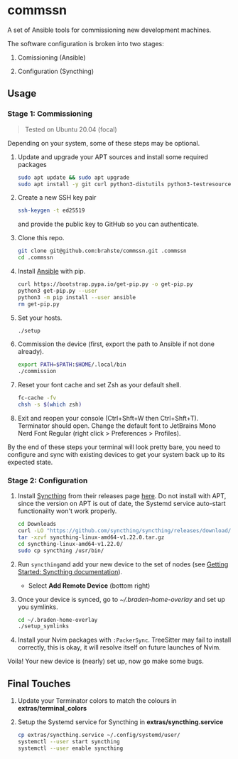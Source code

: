 # commssn

A set of Ansible tools for commissioning new development machines.

The software configuration is broken into two stages:

1. Comissioning (Ansible)

2. Configuration (Syncthing)

## Usage

### Stage 1: Commissioning

> Tested on Ubuntu 20.04 (focal)

Depending on your system, some of these steps may be optional.

1. Update and upgrade your APT sources and install some required packages
   
   ```bash
   sudo apt update && sudo apt upgrade
   sudo apt install -y git curl python3-distutils python3-testresources
   ```

2. Create a new SSH key pair
   
   ```bash
   ssh-keygen -t ed25519
   ```
   
   and provide the public key to GitHub so you can authenticate.

3. Clone this repo.
   
   ```bash
   git clone git@github.com:brahste/commssn.git .commssn
   cd .commssn
   ```

4. Install [Ansible](https://docs.ansible.com/ansible/latest/installation_guide/intro_installation.html#installing-and-upgrading-ansible-with-pip) with pip.
   
   ```bash
   curl https://bootstrap.pypa.io/get-pip.py -o get-pip.py
   python3 get-pip.py --user
   python3 -m pip install --user ansible
   rm get-pip.py
   ```

5. Set your hosts.
   
   ```bash
   ./setup
   ```

6. Commission the device (first, export the path to Ansible if not done already).
   
   ```bash
   export PATH=$PATH:$HOME/.local/bin
   ./commission
   ```

7. Reset your font cache and set Zsh as your default shell.
   
   ```bash
   fc-cache -fv
   chsh -s $(which zsh)
   ```

8. Exit and reopen your console (Ctrl+Shft+W then Ctrl+Shft+T). Terminator should open. Change the default font to JetBrains Mono Nerd Font Regular (right click > Preferences > Profiles).

By the end of these steps your terminal will look pretty bare, you need to configure and sync with existing devices to get your system back up to its expected state.

### Stage 2: Configuration

1. Install [Syncthing](https://syncthing.net/) from their releases page [here](https://github.com/syncthing/syncthing/releases/tag/v1.22.0). Do not install with APT, since the version on APT is out of date, the Systemd service auto-start functionailty won't work properly.
   
   ```bash
   cd Downloads
   curl -LO "https://github.com/syncthing/syncthing/releases/download/v1.22.0/syncthing-linux-amd64-v1.22.0.tar.gz"
   tar -xzvf syncthing-linux-amd64-v1.22.0.tar.gz
   cd syncthing-linux-amd64-v1.22.0/
   sudo cp syncthing /usr/bin/
   ```

2. Run `syncthing`and add your new device to the set of nodes (see [Getting Started: Syncthing documentation](https://docs.syncthing.net/intro/getting-started.html#getting-started)).
   
   - Select **Add Remote Device** (bottom right)

3. Once your device is synced, go to *~/.braden-home-overlay* and set up you symlinks.
   
   ```bash
   cd ~/.braden-home-overlay
   ./setup_symlinks
   ```

4. Install your Nvim packages with `:PackerSync`. TreeSitter may fail to install correctly, this is okay, it will resolve itself on future launches of Nvim.

Voila! Your new device is (nearly) set up, now go make some bugs.

## Final Touches

1. Update your Terminator colors to match the colours in **extras/terminal_colors**

2. Setup the Systemd service for Syncthing in **extras/syncthing.service**
   
   ```bash
   cp extras/syncthing.service ~/.config/systemd/user/
   systemctl --user start syncthing
   systemctl --user enable syncthing
   ```
